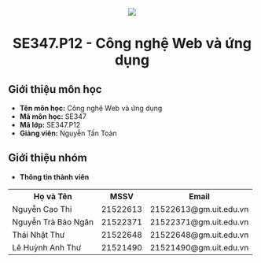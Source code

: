 <p align="center">
   <a href="https://www.uit.edu.vn/">
      <img src="https://i.imgur.com/WmMnSRt.png" border="none">
   </a>
</p>
<h1 align="center">
    SE347.P12 - Công nghệ Web và ứng dụng
</h1>

<h2>
   Giới thiệu môn học   
</h2>

- **Tên môn học:** Công nghệ Web và ứng dụng 
- **Mã môn học:** SE347
- **Mã lớp:**  SE347.P12
- **Giảng viên:** Nguyễn Tấn Toàn

<h2>
   Giới thiệu nhóm
</h2>

- **Thông tin thành viên** 

<table align="center">
      <tr>
       <th>Họ và Tên</th>
       <th>MSSV</th>
       <th>Email</th>
      </tr>
      <tr>
       <td>Nguyễn Cao Thi</td>
       <td>21522613</td>
       <td>21522613@gm.uit.edu.vn</td>  
      </tr>
      <tr>
       <td>Nguyễn Trà Bảo Ngân</td>
       <td>21522371</td>
       <td>21522371@gm.uit.edu.vn</td>  
      </tr>
      <tr>
      <td>Thái Nhật Thư</td>
       <td>21522648</td>
       <td>21522648@gm.uit.edu.vn</td>  
      </tr>
      <tr>
      <td>Lê Huỳnh Anh Thư</td>
       <td>21521490</td>
       <td>21521490@gm.uit.edu.vn</td>  
      </tr>
</table>



